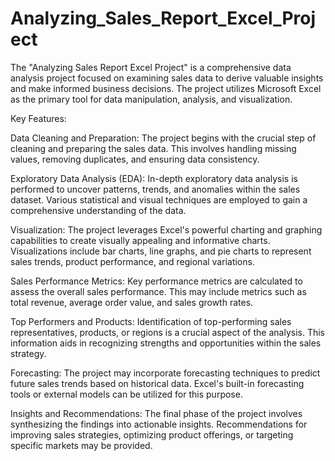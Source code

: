 # Analyzing_Sales_Report_Excel_Project
The "Analyzing Sales Report Excel Project" is a comprehensive data analysis project focused on examining sales data to derive valuable insights and make informed business decisions. The project utilizes Microsoft Excel as the primary tool for data manipulation, analysis, and visualization.

Key Features:

Data Cleaning and Preparation: The project begins with the crucial step of cleaning and preparing the sales data. This involves handling missing values, removing duplicates, and ensuring data consistency.

Exploratory Data Analysis (EDA): In-depth exploratory data analysis is performed to uncover patterns, trends, and anomalies within the sales dataset. Various statistical and visual techniques are employed to gain a comprehensive understanding of the data.

Visualization: The project leverages Excel's powerful charting and graphing capabilities to create visually appealing and informative charts. Visualizations include bar charts, line graphs, and pie charts to represent sales trends, product performance, and regional variations.

Sales Performance Metrics: Key performance metrics are calculated to assess the overall sales performance. This may include metrics such as total revenue, average order value, and sales growth rates.

Top Performers and Products: Identification of top-performing sales representatives, products, or regions is a crucial aspect of the analysis. This information aids in recognizing strengths and opportunities within the sales strategy.

Forecasting: The project may incorporate forecasting techniques to predict future sales trends based on historical data. Excel's built-in forecasting tools or external models can be utilized for this purpose.

Insights and Recommendations: The final phase of the project involves synthesizing the findings into actionable insights. Recommendations for improving sales strategies, optimizing product offerings, or targeting specific markets may be provided.

